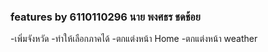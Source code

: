### features by 6110110296 นาย พงศธร ชดช้อย
-เพิ่มจังหวัด
-ทำให้เลือกภาคได้
-ตกแต่งหน้า Home
-ตกแต่งหน้า weather